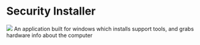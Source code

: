 # Security Installer
![](https://github.com/AGiggleSniffer/AGiggleSniffer.github.io/blob/main/src/assets/images/gifs/Animation2.gif)
An application built for windows which installs support tools, and grabs hardware info about the computer

<!---
## Features

### 1. Art
Able to Create, Read, Update, and Delete Art

### 2. Galleries

### 3. Tags

## Unique Additions

### SVG Filters

### Custom Canvas Hook
-->
